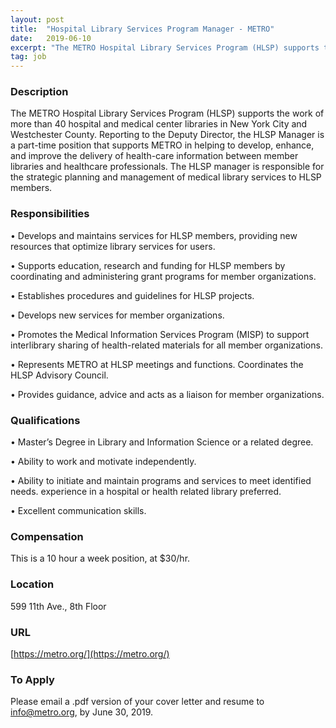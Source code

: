 ```yaml
---
layout: post
title:  "Hospital Library Services Program Manager - METRO"
date:   2019-06-10
excerpt: "The METRO Hospital Library Services Program (HLSP) supports the work of more than 40 hospital and medical center libraries in New York City and Westchester County. Reporting to the Deputy Director, the HLSP Manager is a part-time position that supports METRO in helping to develop, enhance, and improve the delivery..."
tag: job
---
```


### Description   

The METRO Hospital Library Services Program (HLSP) supports the work of more than 40 hospital and medical center libraries in New York City and Westchester County. Reporting to the Deputy Director, the HLSP Manager is a part-time position that supports METRO in helping to develop, enhance, and improve the delivery of health-care information between member libraries and healthcare professionals. The HLSP manager is responsible for the strategic planning and management of medical library services to HLSP members.


### Responsibilities   


•  Develops and maintains services for HLSP members, providing new resources that optimize library services for users. 

•  Supports education, research and funding for HLSP members by coordinating and administering grant programs for member organizations. 

•  Establishes procedures and guidelines for HLSP projects. 

•  Develops new services for member organizations. 

•  Promotes the Medical Information Services Program (MISP) to support interlibrary sharing of health-related materials for all member organizations. 

•  Represents METRO at HLSP meetings and functions. Coordinates the HLSP Advisory Council. 

•  Provides guidance, advice and acts as a liaison for member organizations.


### Qualifications   


•  Master’s Degree in Library and Information Science or a related degree. 

•  Ability to work and motivate independently. 

•  Ability to initiate and maintain programs and services to meet identified needs. experience in a hospital or health related library preferred. 

•  Excellent communication skills.


### Compensation   

This is a 10 hour a week position, at $30/hr. 


### Location   

599 11th Ave., 8th Floor


### URL   

[https://metro.org/](https://metro.org/)

### To Apply   

Please email a .pdf version of your cover letter and resume to info@metro.org, by June 30, 2019.





